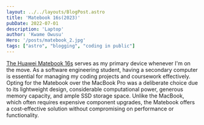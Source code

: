 ```yaml
---
layout: ../../layouts/BlogPost.astro
title: 'Matebook 16s(2023)'
pubDate: 2022-07-01
description: 'Laptop'
author: 'Kwame Owusu'
Hero: '/posts/matebook_2.jpg'
tags: ["astro", "blogging", "coding in public"]
---
```

[The Huawei Matebook 16s](https://consumer.huawei.com/uk/laptops/matebook-16s/) serves as my primary device whenever I'm on the move. As a software engineering student, having a secondary computer is essential for managing my coding projects and coursework effectively.
<br>
Opting for the Matebook over the MacBook Pro was a deliberate choice due to its lightweight design, considerable computational power, generous memory capacity, and ample SSD storage space. Unlike the MacBook, which often requires expensive component upgrades, the Matebook offers a cost-effective solution without compromising on performance or functionality.


